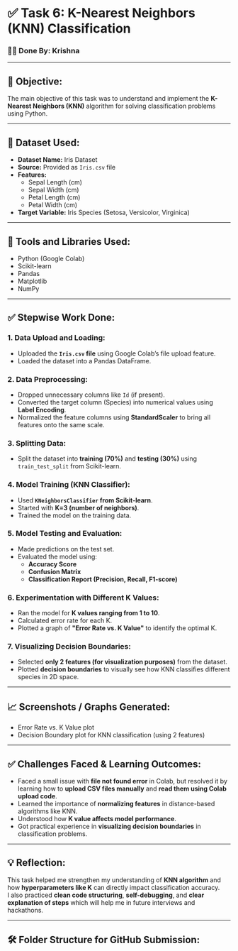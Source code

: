 
# ✅ Task 6: K-Nearest Neighbors (KNN) Classification

### 👨‍💻 Done By: Krishna

---

## 📝 Objective:
The main objective of this task was to understand and implement the **K-Nearest Neighbors (KNN)** algorithm for solving classification problems using Python.

---

## 📂 Dataset Used:
- **Dataset Name:** Iris Dataset  
- **Source:** Provided as `Iris.csv` file  
- **Features:**
  - Sepal Length (cm)
  - Sepal Width (cm)
  - Petal Length (cm)
  - Petal Width (cm)
- **Target Variable:** Iris Species (Setosa, Versicolor, Virginica)

---

## 🔎 Tools and Libraries Used:
- Python (Google Colab)
- Scikit-learn
- Pandas
- Matplotlib
- NumPy

---

## ✅ Stepwise Work Done:

### 1. Data Upload and Loading:
- Uploaded the **`Iris.csv` file** using Google Colab’s file upload feature.
- Loaded the dataset into a Pandas DataFrame.

### 2. Data Preprocessing:
- Dropped unnecessary columns like `Id` (if present).
- Converted the target column (Species) into numerical values using **Label Encoding**.
- Normalized the feature columns using **StandardScaler** to bring all features onto the same scale.

### 3. Splitting Data:
- Split the dataset into **training (70%)** and **testing (30%)** using `train_test_split` from Scikit-learn.

### 4. Model Training (KNN Classifier):
- Used **`KNeighborsClassifier` from Scikit-learn**.
- Started with **K=3 (number of neighbors)**.
- Trained the model on the training data.

### 5. Model Testing and Evaluation:
- Made predictions on the test set.
- Evaluated the model using:
  - **Accuracy Score**
  - **Confusion Matrix**
  - **Classification Report (Precision, Recall, F1-score)**

### 6. Experimentation with Different K Values:
- Ran the model for **K values ranging from 1 to 10**.
- Calculated error rate for each K.
- Plotted a graph of **"Error Rate vs. K Value"** to identify the optimal K.

### 7. Visualizing Decision Boundaries:
- Selected **only 2 features (for visualization purposes)** from the dataset.
- Plotted **decision boundaries** to visually see how KNN classifies different species in 2D space.

---

## 📈 Screenshots / Graphs Generated:
- Error Rate vs. K Value plot
- Decision Boundary plot for KNN classification (using 2 features)

---

## ✅ Challenges Faced & Learning Outcomes:
- Faced a small issue with **file not found error** in Colab, but resolved it by learning how to **upload CSV files manually** and **read them using Colab upload code**.
- Learned the importance of **normalizing features** in distance-based algorithms like KNN.
- Understood how **K value affects model performance**.
- Got practical experience in **visualizing decision boundaries** in classification problems.

---

## 💡 Reflection:
This task helped me strengthen my understanding of **KNN algorithm** and how **hyperparameters like K** can directly impact classification accuracy.  
I also practiced **clean code structuring**, **self-debugging**, and **clear explanation of steps** which will help me in future interviews and hackathons.

---

## 🛠 Folder Structure for GitHub Submission:

